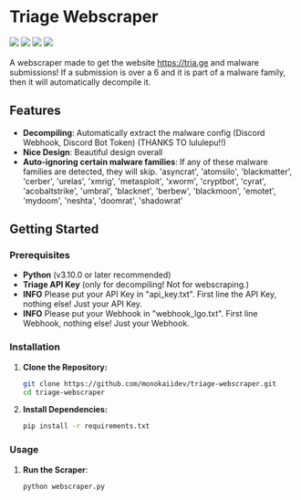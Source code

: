 # Triage Webscraper
![](https://img.shields.io/badge/3.10.0%20and%20higher%20recommended!-ffa6ed?style=for-the-badge&color=ffa6ed&labelColor=ff6ee9&label=:3)
![](https://img.shields.io/badge/LOVE%20YOU%20LULULEPU-ffa6ed?style=for-the-badge&color=ffa6ed&labelColor=ff6ee9&label=:3)
![](https://img.shields.io/badge/PUT%20WEBHOOK%20IN%20webhook_log.txt!-ffa6ed?style=for-the-badge&color=ffa6ed&labelColor=ff6ee9&label=:3)
![](https://img.shields.io/badge/PUT%20API%20KEY%20IN%20api_key.txt!-ffa6ed?style=for-the-badge&color=ffa6ed&labelColor=ff6ee9&label=:3)
<br></br>
A webscraper made to get the website https://tria.ge and malware submissions! If a submission is over a 6 and it is part of a malware family, then it will automatically decompile it.

## Features

- **Decompiling**: Automatically extract the malware config (Discord Webhook, Discord Bot Token) (THANKS TO lululepu!!)
- **Nice Design**: Beautiful design overall
- **Auto-ignoring certain malware families**: If any of these malware families are detected, they will skip. 'asyncrat', 'atomsilo', 'blackmatter', 'cerber', 'urelas', 'xmrig', 'metasploit', 'xworm', 'cryptbot', 'cyrat', 'acobaltstrike', 'umbral', 'blacknet', 'berbew', 'blackmoon', 'emotet', 'mydoom', 'neshta', 'doomrat', 'shadowrat'

## Getting Started

### Prerequisites

- **Python** (v3.10.0 or later recommended)
- **Triage API Key** (only for decompiling! Not for webscraping.)
- **INFO** Please put your API Key in "api_key.txt". First line the API Key, nothing else! Just your API Key.
- **INFO** Please put your Webhook in "webhook_lgo.txt". First line Webhook, nothing else! Just your Webhook.
### Installation

1. **Clone the Repository:**
    ```bash
    git clone https://github.com/monokaiidev/triage-webscraper.git
    cd triage-webscraper
    ```

2. **Install Dependencies:**
    ```bash
    pip install -r requirements.txt
    ```

### Usage
1. **Run the Scraper**:
    ```bash
    python webscraper.py
    ```
